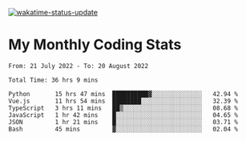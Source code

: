 [![wakatime-status-update](https://github.com/noopurphalak/noopurphalak/workflows/wakatime-status-update/badge.svg)](https://github.com/noopurphalak/noopurphalak/actions/workflows/main.yml)

# My Monthly Coding Stats

<!--START_SECTION:waka-->

```text
From: 21 July 2022 - To: 20 August 2022

Total Time: 36 hrs 9 mins

Python       15 hrs 47 mins  ██████████▓░░░░░░░░░░░░░░   42.94 %
Vue.js       11 hrs 54 mins  ████████░░░░░░░░░░░░░░░░░   32.39 %
TypeScript   3 hrs 11 mins   ██▒░░░░░░░░░░░░░░░░░░░░░░   08.68 %
JavaScript   1 hr 42 mins    █░░░░░░░░░░░░░░░░░░░░░░░░   04.65 %
JSON         1 hr 21 mins    █░░░░░░░░░░░░░░░░░░░░░░░░   03.71 %
Bash         45 mins         ▓░░░░░░░░░░░░░░░░░░░░░░░░   02.04 %
```

<!--END_SECTION:waka-->
